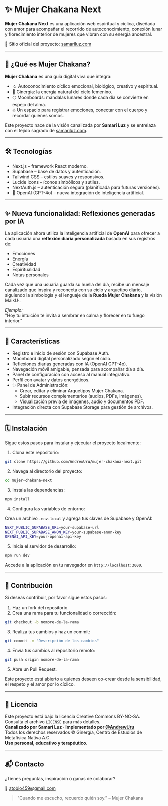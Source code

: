 # ✨ Mujer Chakana Next

**Mujer Chakana Next** es una aplicación web espiritual y cíclica, diseñada con amor para acompañar el recorrido de autoconocimiento, conexión lunar y florecimiento interior de mujeres que vibran con su energía ancestral.

🔗 Sitio oficial del proyecto: [samariluz.com](https://samariluz.com)

---

## 🌙 ¿Qué es Mujer Chakana?

**Mujer Chakana** es una guía digital viva que integra:

- 🄀 Autoconocimiento cíclico emocional, biológico, creativo y espiritual.
- 🧬 Ginergía: la energía natural del ciclo femenino.
- 🌕 Moonboards: mandalas lunares donde cada día se convierte en espejo del alma.
- 🔥 Un espacio para registrar emociones, conectar con el cuerpo y recordar quiénes somos.

Este proyecto nace de la visión canalizada por **Samarí Luz** y se entrelaza con el tejido sagrado de [samariluz.com](https://samariluz.com).

---

## 🛠️ Tecnologías

- Next.js – framework React moderno.
- Supabase – base de datos y autenticación.
- Tailwind CSS – estilos suaves y responsivos.
- Lucide Icons – íconos simbólicos y sutiles.
- NextAuth.js – autenticación segura (planificada para futuras versiones).
- 🧠 OpenAI (GPT-4o) – nueva integración de inteligencia artificial.

---

## ✨ Nueva funcionalidad: Reflexiones generadas por IA

La aplicación ahora utiliza la inteligencia artificial de **OpenAI** para ofrecer a cada usuaria una **reflexión diaria personalizada** basada en sus registros de:

- Emociones
- Energía
- Creatividad
- Espiritualidad
- Notas personales

Cada vez que una usuaria guarda su huella del día, recibe un mensaje canalizado que inspira y reconecta con su ciclo y arquetipo diario, siguiendo la simbología y el lenguaje de la **Rueda Mujer Chakana** y la visión MaikU·.

_Ejemplo:_  
"Hoy tu intuición te invita a sembrar en calma y florecer en tu fuego interior."

---

## 🔐 Características

- Registro e inicio de sesión con Supabase Auth.
- Moonboard digital personalizado según el ciclo.
- Reflexiones diarias generadas con IA (OpenAI GPT-4o).
- Navegación móvil amigable, pensada para acompañar día a día.
- Panel de configuración con acceso al manual integrativo.
- Perfil con avatar y datos energéticos.
- ✨ Panel de Administración:
  - Crear, editar y eliminar Arquetipos Mujer Chakana.
  - Subir recursos complementarios (audios, PDFs, imágenes).
  - Visualización previa de imágenes, audio y documentos PDF.
- Integración directa con Supabase Storage para gestión de archivos.

---

## 🗓️ Instalación

Sigue estos pasos para instalar y ejecutar el proyecto localmente:

1. Clona este repositorio:

```bash
git clone https://github.com/AndrewUru/mujer-chakana-next.git
```

2. Navega al directorio del proyecto:

```bash
cd mujer-chakana-next
```

3. Instala las dependencias:

```bash
npm install
```

4. Configura las variables de entorno:

Crea un archivo `.env.local` y agrega tus claves de Supabase y OpenAI:

```bash
NEXT_PUBLIC_SUPABASE_URL=your-supabase-url
NEXT_PUBLIC_SUPABASE_ANON_KEY=your-supabase-anon-key
OPENAI_API_KEY=your-openai-api-key
```

5. Inicia el servidor de desarrollo:

```bash
npm run dev
```

Accede a la aplicación en tu navegador en `http://localhost:3000`.

---

## 🌱 Contribución

Si deseas contribuir, por favor sigue estos pasos:

1. Haz un fork del repositorio.
2. Crea una rama para tu funcionalidad o corrección:

```bash
git checkout -b nombre-de-la-rama
```

3. Realiza tus cambios y haz un commit:

```bash
git commit -m "Descripción de los cambios"
```

4. Envía tus cambios al repositorio remoto:

```bash
git push origin nombre-de-la-rama
```

5. Abre un Pull Request.

Este proyecto está abierto a quienes deseen co-crear desde la sensibilidad, el respeto y el amor por lo cíclico.

---

## 📜 Licencia

Este proyecto está bajo la licencia Creative Commons BY-NC-SA.  
Consulta el archivo `LICENSE` para más detalles.  
**Canalizado por Samarí Luz · Implementado por [@AndrewUru](https://github.com/AndrewUru)**  
Todos los derechos reservados © Ginergía, Centro de Estudios de Metafísica Nativa A.C.  
**Uso personal, educativo y terapéutico.**

---

## 📬 Contacto

¿Tienes preguntas, inspiración o ganas de colaborar?

📧 atobio459@gmail.com

> "Cuando me escucho, recuerdo quién soy." – Mujer Chakana
